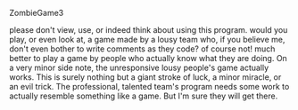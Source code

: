 ZombieGame3


  please don't view, use, or indeed think about using this program.
  would you play, or even look at, a game made by a lousy team who, if you believe me, don't even bother to write comments as they code? of course not! much better to play a game by people who actually know what they are doing.
  On a very minor side note, the unresponsive lousy people's game actually works. This is surely nothing but a giant stroke of luck, a minor miracle, or an evil trick. The professional, talented team's program needs some work to actually resemble something like a game. But I'm sure they will get there.
